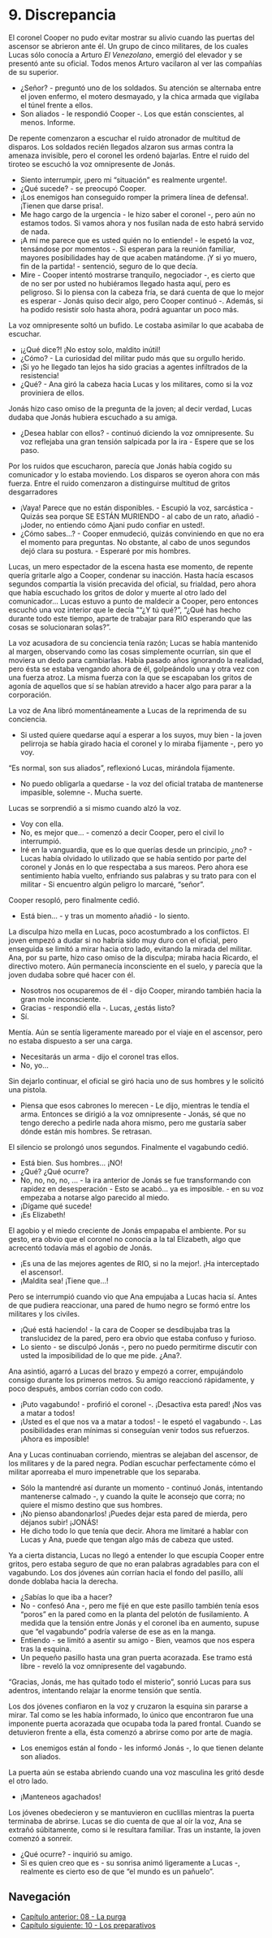 # 9. Discrepancia

El coronel Cooper no pudo evitar mostrar su alivio cuando las puertas del ascensor se abrieron ante él. Un grupo de cinco militares, de los cuales Lucas sólo conocía a Arturo *El Venezolano*, emergió del elevador y se presentó ante su oficial. Todos menos Arturo vacilaron al ver las compañías de su superior.

- ¿Señor? - preguntó uno de los soldados. Su atención se alternaba entre el joven enfermo, el motero desmayado, y la chica armada que vigilaba el túnel frente a ellos. 
- Son aliados - le respondió Cooper -. Los que están conscientes, al menos. Informe.

De repente comenzaron a escuchar el ruido atronador de multitud de disparos. Los soldados recién llegados alzaron sus armas contra la amenaza invisible, pero el coronel les ordenó bajarlas. Entre el ruido del tiroteo se escuchó la voz omnipresente de Jonás.

- Siento interrumpir, ¡pero mi “situación” es realmente urgente!.
- ¿Qué sucede? - se preocupó Cooper. 
- ¡Los enemigos han conseguido romper la primera línea de defensa!. ¡Tienen que darse prisa!.
- Me hago cargo de la urgencia - le hizo saber el coronel -, pero aún no estamos todos. Si vamos ahora y nos fusilan nada de esto habrá servido de nada.
- ¡A mí me parece que es usted quién no lo entiende! - le espetó la voz, tensándose por momentos -. Si esperan para la reunión familiar, mayores posibilidades hay de que acaben matándome. ¡Y si yo muero, fin de la partida! - sentenció, seguro de lo que decía.
- Mire - Cooper intentó mostrarse tranquilo, negociador -, es cierto que de no ser por usted no hubiéramos llegado hasta aquí, pero es peligroso. Si lo piensa con la cabeza fría, se dará cuenta de que lo mejor es esperar - Jonás quiso decir algo, pero Cooper continuó -. Además, si ha podido resistir solo hasta ahora, podrá aguantar un poco más.

La voz omnipresente soltó un bufido. Le costaba asimilar lo que acababa de escuchar.

- ¡¿Qué dice?! ¡No estoy solo, maldito inútil!
- ¿Cómo? - La curiosidad del militar pudo más que su orgullo herido.
- ¡Si yo he llegado tan lejos ha sido gracias a agentes infiltrados de la resistencia! 
- ¿Qué? - Ana giró la cabeza hacia Lucas y los militares, como si la voz proviniera de ellos. 

Jonás hizo caso omiso de la pregunta de la joven; al decir verdad, Lucas dudaba que Jonás hubiera escuchado a su amiga.

- ¿Desea hablar con ellos? - continuó diciendo la voz omnipresente. Su voz reflejaba una gran tensión salpicada por la ira - Espere que se los paso.

Por los ruidos que escucharon, parecía que Jonás había cogido su comunicador y lo estaba moviendo. Los disparos se oyeron ahora con más fuerza. Entre el ruido comenzaron a distinguirse multitud de gritos desgarradores 

- ¡Vaya! Parece que no están disponibles. - Escupió la voz, sarcástica - Quizás sea porque SE ESTÁN MURIENDO - al cabo de un rato, añadió - ¡Joder, no entiendo cómo Ajani pudo confiar en usted!.
- ¿Cómo sabes...? - Cooper enmudeció, quizás conviniendo en que no era el momento para preguntas. No obstante, al cabo de unos segundos dejó clara su postura. - Esperaré por mis hombres.

Lucas, un mero espectador de la escena hasta ese momento, de repente quería gritarle algo a Cooper, condenar su inacción. Hasta hacía escasos segundos compartía la visión precavida del oficial, su frialdad, pero ahora que había escuchado los gritos de dolor y muerte al otro lado del comunicador... Lucas estuvo a punto de maldecir a Cooper, pero entonces escuchó una voz interior que le decía "“¿Y tú qué?”, “¿Qué has hecho durante todo este tiempo, aparte de trabajar para RIO esperando que las cosas se solucionaran solas?”. 

La voz acusadora de su conciencia tenía razón; Lucas se había mantenido al margen, observando como las cosas simplemente ocurrían, sin que el moviera un dedo para cambiarlas. Había pasado años ignorando la realidad, pero ésta se estaba vengando ahora de él, golpeándolo una y otra vez con una fuerza atroz. La misma fuerza con la que se escapaban los gritos de agonía de aquellos que sí se habían atrevido a hacer algo para parar a la corporación.

La voz de Ana libró momentáneamente a Lucas de la reprimenda de su conciencia.

- Si usted quiere quedarse aquí a esperar a los suyos, muy bien - la joven pelirroja se había girado hacia el coronel y lo miraba fijamente -, pero yo voy.

“Es normal, son sus aliados”, reflexionó Lucas, mirándola fijamente.

- No puedo obligarla a quedarse - la voz del oficial trataba de mantenerse impasible, solemne -. Mucha suerte.

Lucas se sorprendió a si mismo cuando alzó la voz.

- Voy con ella.
- No, es mejor que... - comenzó a decir Cooper, pero el civil lo interrumpió.
- Iré en la vanguardia, que es lo que querías desde un principio, ¿no? - Lucas había olvidado lo utilizado que se había sentido por parte del coronel y Jonás en lo que respectaba a sus mareos. Pero ahora ese sentimiento había vuelto, enfriando sus palabras y su trato para con el militar - Si encuentro algún peligro lo marcaré, “señor”.

Cooper resopló, pero finalmente cedió.

- Está bien... - y tras un momento añadió - lo siento.

La disculpa hizo mella en Lucas, poco acostumbrado a los conflictos. El joven empezó a dudar si no habría sido muy duro con el oficial, pero enseguida se limitó a mirar hacia otro lado, evitando la mirada del militar. Ana, por su parte, hizo caso omiso de la disculpa; miraba hacia Ricardo, el directivo motero. Aún permanecía inconsciente en el suelo, y parecía que la joven dudaba sobre qué hacer con él.

- Nosotros nos ocuparemos de él - dijo Cooper, mirando también hacia la gran mole inconsciente.
- Gracias - respondió ella -. Lucas, ¿estás listo?
- Sí.

Mentía. Aún se sentía ligeramente mareado por el viaje en el ascensor, pero no estaba dispuesto a ser una carga.

- Necesitarás un arma - dijo el coronel tras ellos.
- No, yo...

Sin dejarlo continuar, el oficial se giró hacia uno de sus hombres y le solicitó una pistola.

- Piensa que esos cabrones lo merecen - Le dijo, mientras le tendía el arma. Entonces se dirigió a la voz omnipresente - Jonás, sé que no tengo derecho a pedirle nada ahora mismo, pero me gustaría saber dónde están mis hombres. Se retrasan.

El silencio se prolongó unos segundos. Finalmente el vagabundo cedió.

- Está bien. Sus hombres... ¡NO!
- ¿Qué? ¿Qué ocurre?
- No, no, no, no, ... - la ira anterior de Jonás se fue transformando con rapidez en desesperación - Esto se acabó... ya es imposible. - en su voz empezaba a notarse algo parecido al miedo.
- ¡Dígame qué sucede!
- ¡Es Elizabeth!

El agobio y el miedo creciente de Jonás empapaba el ambiente. Por su gesto, era obvio que el coronel no conocía a la tal Elizabeth, algo que acrecentó todavía más el agobio de Jonás.

- ¡Es una de las mejores agentes de RIO, si no la mejor!. ¡Ha interceptado el ascensor!.
- ¡Maldita sea! ¡Tiene que...!

Pero se interrumpió cuando vio que Ana empujaba a Lucas hacia sí. Antes de que pudiera reaccionar, una pared de humo negro se formó entre los militares y los civiles.

- ¡Qué está haciendo! - la cara de Cooper se desdibujaba tras la translucidez de la pared, pero era obvio que estaba confuso y furioso.
- Lo siento - se disculpó Jonás -, pero no puedo permitirme discutir con usted la imposibilidad de lo que me pide. ¿Ana?.

Ana asintió, agarró a Lucas del brazo y empezó a correr, empujándolo consigo durante los primeros metros. Su amigo reaccionó rápidamente, y poco después, ambos corrían codo con codo.

- ¡Puto vagabundo! - profirió el coronel -. ¡Desactiva esta pared! ¡Nos vas a matar a todos!
- ¡Usted es el que nos va a matar a todos! - le espetó el vagabundo -. Las posibilidades eran mínimas si conseguían venir todos sus refuerzos. ¡Ahora es imposible!

Ana y Lucas continuaban corriendo, mientras se alejaban del ascensor, de los militares y de la pared negra. Podían escuchar perfectamente cómo el militar aporreaba el muro impenetrable que los separaba.

- Sólo la mantendré así durante un momento - continuó Jonás, intentando mantenerse calmado -, y cuando la quite le aconsejo que corra; no quiere el mismo destino que sus hombres.
- ¡No pienso abandonarlos! ¡Puedes dejar esta pared de mierda, pero déjanos subir! ¡JONÁS!
- He dicho todo lo que tenía que decir. Ahora me limitaré a hablar con Lucas y Ana, puede que tengan algo más de cabeza que usted.

Ya a cierta distancia, Lucas no llegó a entender lo que escupía Cooper entre gritos, pero estaba seguro de que no eran palabras agradables para con el vagabundo. Los dos jóvenes aún corrían hacia el fondo del pasillo, allí donde doblaba hacia la derecha.

- ¿Sabías lo que iba a hacer?
- No - confesó Ana -, pero me fijé en que este pasillo también tenía esos “poros” en la pared como en la planta del pelotón de fusilamiento. A medida que la tensión entre Jonás y el coronel iba en aumento, supuse que “el vagabundo” podría valerse de ese as en la manga.
- Entiendo - se limitó a asentir su amigo - Bien, veamos que nos espera tras la esquina.
- Un pequeño pasillo hasta una gran puerta acorazada. Ese tramo está libre - reveló la voz omnipresente del vagabundo.

“Gracias, Jonás, me has quitado todo el misterio”, sonrió Lucas para sus adentros, intentando relajar la enorme tensión que sentía.

Los dos jóvenes confiaron en la voz y cruzaron la esquina sin pararse a mirar. Tal como se les había informado, lo único que encontraron fue una imponente puerta acorazada que ocupaba toda la pared frontal. Cuando se detuvieron frente a ella, ésta comenzó a abrirse como por arte de magia.

- Los enemigos están al fondo - les informó Jonás -, lo que tienen delante son aliados.

La puerta aún se estaba abriendo cuando una voz masculina les gritó desde el otro lado.

- ¡Manteneos agachados!

Los jóvenes obedecieron y se mantuvieron en cuclillas mientras la puerta terminaba de abrirse. Lucas se dio cuenta de que al oír la voz, Ana se extrañó súbitamente, como si le resultara familiar. Tras un instante, la joven comenzó a sonreír.

- ¿Qué ocurre? - inquirió su amigo.
- Si es quien creo que es - su sonrisa animó ligeramente a Lucas -, realmente es cierto eso de que “el mundo es un pañuelo”.


## Navegación

- [Capítulo anterior: 08 - La purga](c08_la-purga.md)
- [Capítulo siguiente: 10 - Los preparativos](c10_los-preparativos.md)
